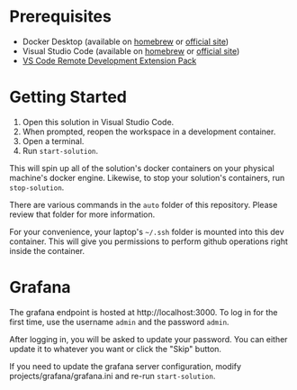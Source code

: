 # Prerequisites #
* Docker Desktop (available on [homebrew](https://formulae.brew.sh/formula/docker#default) or [official site](https://www.docker.com/products/docker-desktop/))
* Visual Studio Code (available on [homebrew](https://formulae.brew.sh/cask/visual-studio-code#default) or [official site](https://code.visualstudio.com/download))
* [VS Code Remote Development Extension Pack](https://marketplace.visualstudio.com/items?itemName=ms-vscode-remote.vscode-remote-extensionpack)

# Getting Started #

1. Open this solution in Visual Studio Code.
1. When prompted, reopen the workspace in a development container.
1. Open a terminal.
1. Run `start-solution`.  

This will spin up all of the solution's docker containers on your physical machine's docker engine.  Likewise, to stop your solution's containers, run `stop-solution`.

There are various commands in the `auto` folder of this repository.  Please review that folder for more information.

For your convenience, your laptop's `~/.ssh` folder is mounted into this dev container.  This will give you permissions to perform github operations right inside the container.

# Grafana #
The grafana endpoint is hosted at http://localhost:3000.  To log in for the first time, use the username `admin` and the password `admin`.  

After logging in, you will be asked to update your password.  You can either update it to whatever you want or click the "Skip" button.

If you need to update the grafana server configuration, modify projects/grafana/grafana.ini and re-run `start-solution`.
